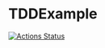 # TDDExample

[![Actions Status](https://github.com/steve123s/TDDExample/workflows/Features%20Pipeline/badge.svg)](https://github.com/steve123s/TDDExample/actions)
